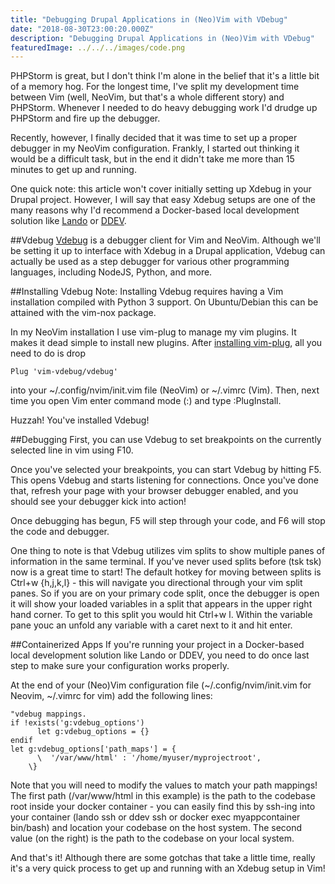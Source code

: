 ```yaml
---
title: "Debugging Drupal Applications in (Neo)Vim with VDebug"
date: "2018-08-30T23:00:20.000Z"
description: "Debugging Drupal Applications in (Neo)Vim with VDebug"
featuredImage: ../../../images/code.png
---
```


PHPStorm is great, but I don't think I'm alone in the belief that it's a little bit of a memory hog. For the longest time, I've split my development time between Vim (well, NeoVim, but that's a whole different story) and PHPStorm. Whenever I needed to do heavy debugging work I'd drudge up PHPStorm and fire up the debugger.

Recently, however, I finally decided that it was time to set up a proper debugger in my NeoVim configuration. Frankly, I started out thinking it would be a difficult task, but in the end it didn't take me more than 15 minutes to get up and running.

One quick note: this article won't cover initially setting up Xdebug in your Drupal project. However, I will say that easy Xdebug setups are one of the many reasons why I'd recommend a Docker-based local development solution like [Lando](https://github.com/lando/lando/) or [DDEV](https://ddev.readthedocs.io/en/latest/).

##Vdebug
[Vdebug](https://github.com/vim-vdebug/vdebug/) is a debugger client for Vim and NeoVim. Although we'll be setting it up to interface with Xdebug in a Drupal application, Vdebug can actually be used as a step debugger for various other programming languages, including NodeJS, Python, and more.

##Installing Vdebug
Note: Installing Vdebug requires having a Vim installation compiled with Python 3 support. On Ubuntu/Debian this can be attained with the vim-nox package.

In my NeoVim installation I use vim-plug to manage my vim plugins. It makes it dead simple to install new plugins. After [installing vim-plug](https://github.com/junegunn/vim-plug#installation), all you need to do is drop 

```vim
Plug 'vim-vdebug/vdebug'
```

into your ~/.config/nvim/init.vim file (NeoVim) or ~/.vimrc (Vim). Then, next time you open Vim enter command mode (:) and type :PlugInstall.

Huzzah! You've installed Vdebug!

##Debugging
First, you can use Vdebug to set breakpoints on the currently selected line in vim using F10. 

Once you've selected your breakpoints, you can start Vdebug by hitting F5. This opens Vdebug and starts listening for connections. Once you've done that, refresh your page with your browser debugger enabled, and you should see your debugger kick into action!

Once debugging has begun, F5 will step through your code, and F6 will stop the code and debugger.

One thing to note is that Vdebug utilizes vim splits to show multiple panes of information in the same terminal. If you've never used splits before (tsk tsk) now is a great time to start! The default hotkey for moving between splits is Ctrl+w {h,j,k,l} - this will navigate you directional through your vim split panes. So if you are on your primary code split, once the debugger is open it will show your loaded variables in a split that appears in the upper right hand corner. To get to this split you would hit Ctrl+w l. Within the variable pane youc an unfold any variable with a caret next to it and hit enter.

##Containerized Apps
If you're running your project in a Docker-based local development solution like Lando or DDEV, you need to do once last step to make sure your configuration works properly.

At the end of your (Neo)Vim configuration file (~/.config/nvim/init.vim for Neovim, ~/.vimrc for vim) add the following lines:

```vim
"vdebug mappings.
if !exists('g:vdebug_options')
      let g:vdebug_options = {}
endif
let g:vdebug_options['path_maps'] = {
      \  '/var/www/html' : '/home/myuser/myprojectroot',
    \}
```
Note that you will need to modify the values to match your path mappings! The first path (/var/www/html in this example) is the path to the codebase root inside your docker container - you can easily find this by ssh-ing into your container (lando ssh or ddev ssh or docker exec myappcontainer bin/bash) and location your codebase on the host system. The second value (on the right) is the path to the codebase on your local system.

 

And that's it! Although there are some gotchas that take a little time, really it's a very quick process to get up and running with an Xdebug setup in Vim!